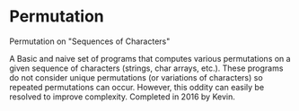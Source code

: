 # Permutation
Permutation on "Sequences of Characters"

A Basic and naive set of programs that computes various permutations on a given sequence of characters (strings, char arrays, etc.). These programs do not consider unique permutations (or variations of characters) so repeated permutations can occur. However, this oddity can easily be resolved to improve complexity. Completed in 2016 by Kevin.
